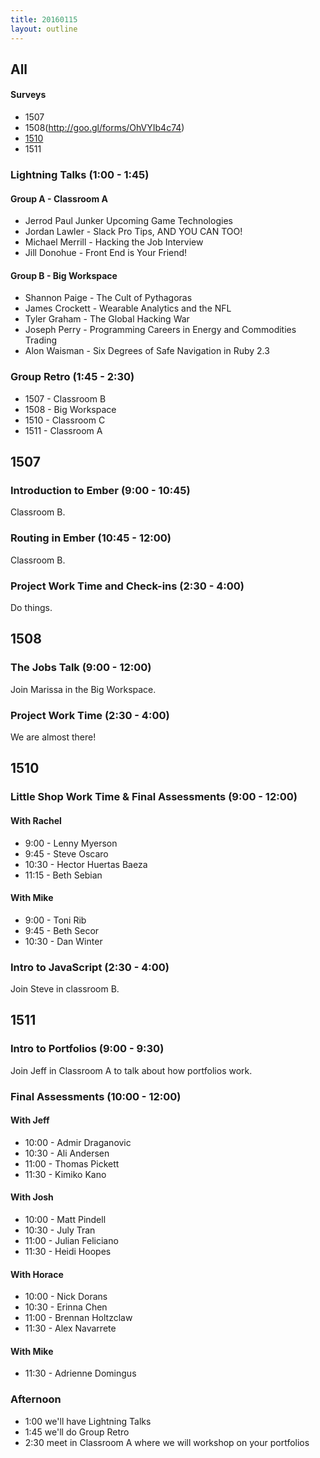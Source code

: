 ```yaml
---
title: 20160115
layout: outline
---
```


## All

#### Surveys

* 1507
* 1508(http://goo.gl/forms/OhVYIb4c74)
* [1510](https://docs.google.com/a/casimircreative.com/forms/d/1LHIwo8DMuUYBgCUTc0eYAIxCCD0nfxs--SyI72N5CA0/viewform)
* 1511

### Lightning Talks (1:00 - 1:45)

#### Group A - Classroom A

* Jerrod Paul Junker Upcoming Game Technologies
* Jordan Lawler - Slack Pro Tips, AND YOU CAN TOO!
* Michael Merrill - Hacking the Job Interview
* Jill Donohue - Front End is Your Friend!

#### Group B - Big Workspace

* Shannon Paige - The Cult of Pythagoras
* James Crockett - Wearable Analytics and the NFL
* Tyler Graham - The Global Hacking War
* Joseph Perry - Programming Careers in Energy and Commodities Trading
* Alon Waisman - Six Degrees of Safe Navigation in Ruby 2.3

### Group Retro (1:45 - 2:30)

* 1507 - Classroom B
* 1508 - Big Workspace
* 1510 - Classroom C
* 1511 - Classroom A

## 1507

### Introduction to Ember (9:00 - 10:45)

Classroom B.

### Routing in Ember (10:45 - 12:00)

Classroom B.

### Project Work Time and Check-ins (2:30 - 4:00)

Do things.


## 1508

### The Jobs Talk (9:00 - 12:00)

Join Marissa in the Big Workspace.

### Project Work Time (2:30 - 4:00)

We are almost there!


## 1510

### Little Shop Work Time & Final Assessments (9:00 - 12:00)

#### With Rachel

* 9:00 - Lenny Myerson
* 9:45 - Steve Oscaro
* 10:30 - Hector Huertas Baeza
* 11:15 - Beth Sebian

#### With Mike

* 9:00 - Toni Rib
* 9:45 - Beth Secor
* 10:30 - Dan Winter

### Intro to JavaScript (2:30 - 4:00)

Join Steve in classroom B.

## 1511

### Intro to Portfolios (9:00 - 9:30)

Join Jeff in Classroom A to talk about how portfolios work.

### Final Assessments (10:00 - 12:00)

#### With Jeff

* 10:00 - Admir Draganovic
* 10:30 - Ali Andersen
* 11:00 - Thomas Pickett
* 11:30 - Kimiko Kano

#### With Josh

* 10:00 - Matt Pindell
* 10:30 - July Tran
* 11:00 - Julian Feliciano
* 11:30 - Heidi Hoopes

#### With Horace

* 10:00 - Nick Dorans
* 10:30 - Erinna Chen
* 11:00 - Brennan Holtzclaw
* 11:30 - Alex Navarrete

#### With Mike

* 11:30 - Adrienne Domingus

### Afternoon

* 1:00 we'll have Lightning Talks
* 1:45 we'll do Group Retro
* 2:30 meet in Classroom A where we will workshop on your portfolios
